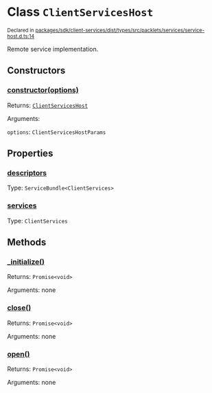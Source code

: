 # Class `ClientServicesHost`
<sub>Declared in [packages/sdk/client-services/dist/types/src/packlets/services/service-host.d.ts:14]()</sub>


Remote service implementation.

## Constructors
### [constructor(options)]()


Returns: <code>[ClientServicesHost](/api/@dxos/client/classes/ClientServicesHost)</code>

Arguments: 

`options`: <code>ClientServicesHostParams</code>

## Properties
### [descriptors]()
Type: <code>ServiceBundle&lt;ClientServices&gt;</code>
### [services]()
Type: <code>ClientServices</code>

## Methods
### [_initialize()]()


Returns: <code>Promise&lt;void&gt;</code>

Arguments: none
### [close()]()


Returns: <code>Promise&lt;void&gt;</code>

Arguments: none
### [open()]()


Returns: <code>Promise&lt;void&gt;</code>

Arguments: none